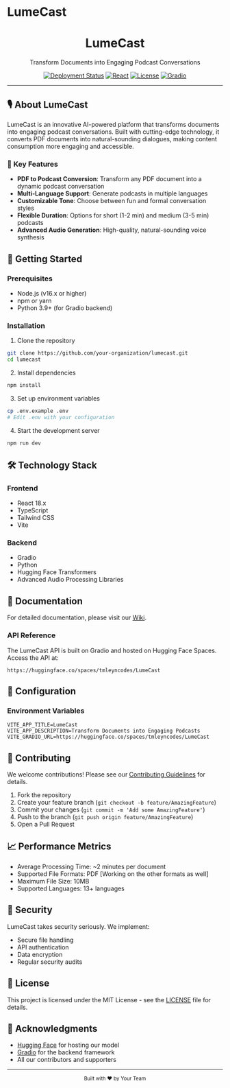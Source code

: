 # LumeCast
<div align="center">
  <!-- <img src="public/lumecast-logo.png" alt="LumeCast Logo" width="200"/> -->
  <h1>LumeCast</h1>
  <p>Transform Documents into Engaging Podcast Conversations</p>

  [![Deployment Status](https://img.shields.io/badge/deployment-live-brightgreen)](https://huggingface.co/spaces/tmleyncodes/LumeCast)
  [![React](https://img.shields.io/badge/React-18.x-blue)](https://reactjs.org/)
  [![License](https://img.shields.io/badge/license-MIT-green.svg)](LICENSE)
  [![Gradio](https://img.shields.io/badge/Gradio-4.19.2-orange)](https://gradio.app/)
</div>

---

## 🎙️ About LumeCast

LumeCast is an innovative AI-powered platform that transforms documents into engaging podcast conversations. Built with cutting-edge technology, it converts PDF documents into natural-sounding dialogues, making content consumption more engaging and accessible.

### 🌟 Key Features

- **PDF to Podcast Conversion**: Transform any PDF document into a dynamic podcast conversation
- **Multi-Language Support**: Generate podcasts in multiple languages
- **Customizable Tone**: Choose between fun and formal conversation styles
- **Flexible Duration**: Options for short (1-2 min) and medium (3-5 min) podcasts
- **Advanced Audio Generation**: High-quality, natural-sounding voice synthesis

## 🚀 Getting Started

### Prerequisites

- Node.js (v16.x or higher)
- npm or yarn
- Python 3.9+ (for Gradio backend)

### Installation

1. Clone the repository
```bash
git clone https://github.com/your-organization/lumecast.git
cd lumecast
```

2. Install dependencies
```bash
npm install
```

3. Set up environment variables
```bash
cp .env.example .env
# Edit .env with your configuration
```

4. Start the development server
```bash
npm run dev
```

## 🛠️ Technology Stack

### Frontend
- React 18.x
- TypeScript
- Tailwind CSS
- Vite

### Backend
- Gradio
- Python
- Hugging Face Transformers
- Advanced Audio Processing Libraries

## 📖 Documentation

For detailed documentation, please visit our [Wiki](link-to-wiki).

### API Reference

The LumeCast API is built on Gradio and hosted on Hugging Face Spaces. Access the API at:
```
https://huggingface.co/spaces/tmleyncodes/LumeCast
```

## 🔧 Configuration

### Environment Variables

```env
VITE_APP_TITLE=LumeCast
VITE_APP_DESCRIPTION=Transform Documents into Engaging Podcasts
VITE_GRADIO_URL=https://huggingface.co/spaces/tmleyncodes/LumeCast
```

## 🤝 Contributing

We welcome contributions! Please see our [Contributing Guidelines](CONTRIBUTING.md) for details.

1. Fork the repository
2. Create your feature branch (`git checkout -b feature/AmazingFeature`)
3. Commit your changes (`git commit -m 'Add some AmazingFeature'`)
4. Push to the branch (`git push origin feature/AmazingFeature`)
5. Open a Pull Request

## 📈 Performance Metrics

- Average Processing Time: ~2 minutes per document
- Supported File Formats: PDF [Working on the other formats as well]
- Maximum File Size: 10MB
- Supported Languages: 13+ languages

## 🔐 Security

LumeCast takes security seriously. We implement:
- Secure file handling
- API authentication
- Data encryption
- Regular security audits

## 📄 License

This project is licensed under the MIT License - see the [LICENSE](LICENSE) file for details.

## 🙏 Acknowledgments

- [Hugging Face](https://huggingface.co/) for hosting our model
- [Gradio](https://gradio.app/) for the backend framework
- All our contributors and supporters

---

<div align="center">
  <sub>Built with ❤️ by Your Team</sub>
</div>